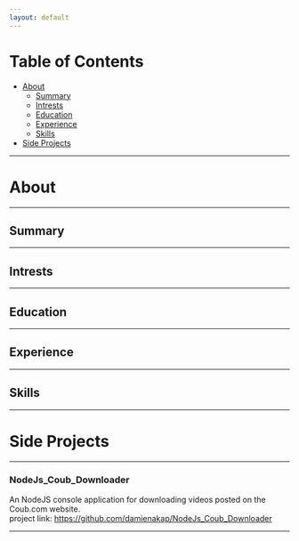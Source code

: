 ```yaml
---
layout: default
---
```

# Table of Contents
* [About](#about)
  * [Summary](#summary)
  * [Intrests](#intrests)
  * [Education](#education)
  * [Experience](#experience)
  * [Skills](#skills)
* [Side Projects](#side-projects)

* * *

# About
* * *

## Summary
* * *

## Intrests
* * *

## Education
* * *

## Experience
* * *

## Skills
* * *

# Side Projects
* * *

### NodeJs_Coub_Downloader
An NodeJS console application for downloading videos posted on the Coub.com website.<br>
project link: https://github.com/damienakap/NodeJs_Coub_Downloader



* * *
